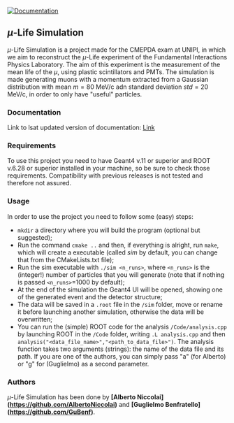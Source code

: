 [![Documentation](https://img.shields.io/badge/docs-online-blue?logo=github)](https://GuBenf.github.io/CMEPDA_project/)

## $\mu$-Life Simulation
$\mu$-Life Simulation is a project made for the CMEPDA exam at UNIPI, in which we aim to reconstruct the $\mu$-Life experiment of the Fundamental Interactions Physics Laboratory.
The aim of this experiment is the measurement of the mean life of the $\mu$, using plastic scintillators and PMTs.
The simulation is made generating muons with a momentum extracted from a Gaussian distribution with mean $m =80$ MeV/c adn standard deviation $std = 20$ MeV/c, in order to only have "useful" particles.

### Documentation
Link to lsat updated version of documentation: [Link](file:///Users/Alberto/Desktop/Magistrale/Computing_methods/Progetto/CMEPDA_project/docs/html/dir_4fedf3bc7458de691f44ea68a2cf9143.html)

### Requirements
To use this project you need to have Geant4 v.11 or superior and ROOT v.6.28 or superior installed in your machine, so be sure to check those requirements.
Compatibility with previous releases is not tested and therefore not assured.

### Usage
In order to use the project you need to follow some (easy) steps:
- `mkdir` a directory where you will build the program (optional but suggested);
- Run the command `cmake ..` and then, if everything is alright, run `make`, which will create a executable (called _sim_ by default, you can change that from the CMakeLists.txt file);
- Run the sim executable with `./sim <n_runs>`, where `<n_runs>` is the (integer!) number of particles that you will generate (note that if nothing is passed `<n_runs>`=1000 by default);
- At the end of the simulation the Geant4 UI will be opened, showing one of the generated event and the detector structure;
- The data will be saved in a `.root` file in the `/sim` folder, move or rename it before launching another simulation, otherwise the data will be overwritten;
- You can run the (simple) ROOT code for the analysis `/Code/analysis.cpp` by launching ROOT in the `/Code` folder, writing `.L analysis.cpp` and then `analysis("<data_file_name>","<path_to_data_file>")`. The analysis function takes two arguments (strings): the name of the data file and its path. If you are one of the authors, you can simply pass "a" (for Alberto) or "g" for (Guglielmo) as a second parameter.

### Authors
$\mu$-Life Simulation has been done by **[Alberto Niccolai] (https://github.com/AlbertoNiccolai)**  and **[Guglielmo Benfratello] (https://github.com/GuBenf)**.

